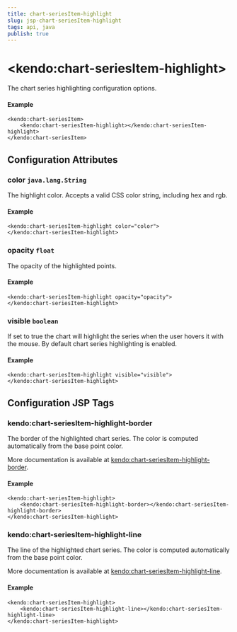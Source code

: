 ```yaml
---
title: chart-seriesItem-highlight
slug: jsp-chart-seriesItem-highlight
tags: api, java
publish: true
---
```


# \<kendo:chart-seriesItem-highlight\>

The chart series highlighting configuration options.

#### Example
    <kendo:chart-seriesItem>
        <kendo:chart-seriesItem-highlight></kendo:chart-seriesItem-highlight>
    </kendo:chart-seriesItem>

## Configuration Attributes

### color `java.lang.String`

The highlight color. Accepts a valid CSS color string, including hex and rgb.

#### Example
    <kendo:chart-seriesItem-highlight color="color">
    </kendo:chart-seriesItem-highlight>

### opacity `float`

The opacity of the highlighted points.

#### Example
    <kendo:chart-seriesItem-highlight opacity="opacity">
    </kendo:chart-seriesItem-highlight>

### visible `boolean`

If set to true the chart will highlight the series when the user hovers it with the mouse.
By default chart series highlighting is enabled.

#### Example
    <kendo:chart-seriesItem-highlight visible="visible">
    </kendo:chart-seriesItem-highlight>


##  Configuration JSP Tags

### kendo:chart-seriesItem-highlight-border

The border of the highlighted chart series. The color is computed automatically from the base point color.

More documentation is available at [kendo:chart-seriesItem-highlight-border](chart/seriesitem-highlight-border).

#### Example

    <kendo:chart-seriesItem-highlight>
        <kendo:chart-seriesItem-highlight-border></kendo:chart-seriesItem-highlight-border>
    </kendo:chart-seriesItem-highlight>

### kendo:chart-seriesItem-highlight-line

The line of the highlighted chart series. The color is computed automatically from the base point color.

More documentation is available at [kendo:chart-seriesItem-highlight-line](chart/seriesitem-highlight-line).

#### Example

    <kendo:chart-seriesItem-highlight>
        <kendo:chart-seriesItem-highlight-line></kendo:chart-seriesItem-highlight-line>
    </kendo:chart-seriesItem-highlight>

